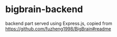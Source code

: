 # bigbrain-backend
backend part served using Express.js, copied from https://github.com/fuzheng1998/BigBrain#readme
